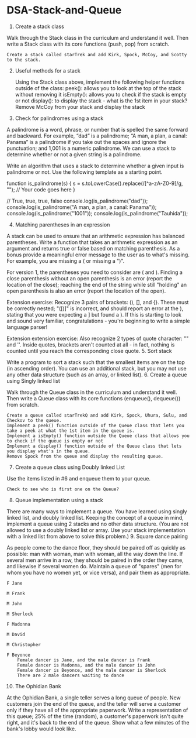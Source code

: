 # DSA-Stack-and-Queue

1. Create a stack class

Walk through the Stack class in the curriculum and understand it well. Then write a Stack class with its core functions (push, pop) from scratch.

    Create a stack called starTrek and add Kirk, Spock, McCoy, and Scotty to the stack.

2. Useful methods for a stack

    Using the Stack class above, implement the following helper functions outside of the class:
        peek(): allows you to look at the top of the stack without removing it
        isEmpty(): allows you to check if the stack is empty or not
        display(): to display the stack - what is the 1st item in your stack?
    Remove McCoy from your stack and display the stack

3. Check for palindromes using a stack

A palindrome is a word, phrase, or number that is spelled the same forward and backward. For example, “dad” is a palindrome; “A man, a plan, a canal: Panama” is a palindrome if you take out the spaces and ignore the punctuation; and 1,001 is a numeric palindrome. We can use a stack to determine whether or not a given string is a palindrome.

Write an algorithm that uses a stack to determine whether a given input is palindrome or not. Use the following template as a starting point.

function is_palindrome(s) {
    s = s.toLowerCase().replace(/[^a-zA-Z0-9]/g, "");
    // Your code goes here
}

// True, true, true, false
console.log(is_palindrome("dad"));
console.log(is_palindrome("A man, a plan, a canal: Panama"));
console.log(is_palindrome("1001"));
console.log(is_palindrome("Tauhida"));

4. Matching parentheses in an expression

A stack can be used to ensure that an arithmetic expression has balanced parentheses. Write a function that takes an arithmetic expression as an argument and returns true or false based on matching parenthesis. As a bonus provide a meaningful error message to the user as to what's missing. For example, you are missing a ( or missing a ")".

For version 1, the parentheses you need to consider are ( and ). Finding a close parenthesis without an open parenthesis is an error (report the location of the close); reaching the end of the string while still "holding" an open parenthesis is also an error (report the location of the open).

Extension exercise: Recognize 3 pairs of brackets: (), [], and {}. These must be correctly nested; "([)]" is incorrect, and should report an error at the ), stating that you were expecting a ] but found a ). If this is starting to look and sound very familiar, congratulations - you're beginning to write a simple language parser!

Extension extension exercise: Also recognize 2 types of quote character: "" and ''. Inside quotes, brackets aren't counted at all - in fact, nothing is counted until you reach the corresponding close quote.
5. Sort stack

Write a program to sort a stack such that the smallest items are on the top (in ascending order). You can use an additional stack, but you may not use any other data structure (such as an array, or linked list).
6. Create a queue using Singly linked list

Walk through the Queue class in the curriculum and understand it well. Then write a Queue class with its core functions (enqueue(), dequeue()) from scratch.

    Create a queue called starTrekQ and add Kirk, Spock, Uhura, Sulu, and Checkov to the queue.
    Implement a peek() function outside of the Queue class that lets you take a peek at what the 1st item in the queue is.
    Implement a isEmpty() function outside the Queue class that allows you to check if the queue is empty or not
    Implement a display() function outside of the Queue class that lets you display what's in the queue.
    Remove Spock from the queue and display the resulting queue.

7. Create a queue class using Doubly linked List

Use the items listed in #6 and enqueue them to your queue.

    Check to see who is first one on the Queue?

8. Queue implementation using a stack

There are many ways to implement a queue. You have learned using singly linked list, and doubly linked list. Keeping the concept of a queue in mind, implement a queue using 2 stacks and no other data structure. (You are not allowed to use a doubly linked list or array. Use your stack implementation with a linked list from above to solve this problem.)
9. Square dance pairing

As people come to the dance floor, they should be paired off as quickly as possible: man with woman, man with woman, all the way down the line. If several men arrive in a row, they should be paired in the order they came, and likewise if several women do. Maintain a queue of "spares" (men for whom you have no women yet, or vice versa), and pair them as appropriate.

    F Jane

    M Frank

    M John

    M Sherlock

    F Madonna

    M David

    M Christopher

    F Beyonce
        Female dancer is Jane, and the male dancer is Frank
        Female dancer is Madonna, and the male dancer is John
        Female dancer is Beyonce, and the male dancer is Sherlock
        There are 2 male dancers waiting to dance

10. The Ophidian Bank

At the Ophidian Bank, a single teller serves a long queue of people. New customers join the end of the queue, and the teller will serve a customer only if they have all of the appropriate paperwork. Write a representation of this queue; 25% of the time (random), a customer's paperwork isn't quite right, and it's back to the end of the queue. Show what a few minutes of the bank's lobby would look like.
